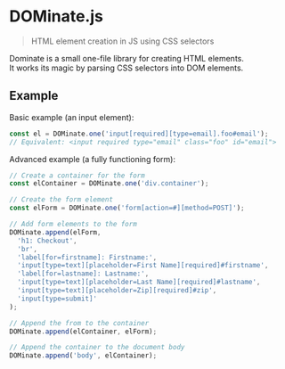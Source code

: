 # DOMinate.js
> HTML element creation in JS using CSS selectors

Dominate is a small one-file library for creating HTML elements.  
It works its magic by parsing CSS selectors into DOM elements.

## Example

Basic example (an input element):
```js
const el = DOMinate.one('input[required][type=email].foo#email');
// Equivalent: <input required type="email" class="foo" id="email">
```

Advanced example (a fully functioning form):
```js
// Create a container for the form
const elContainer = DOMinate.one('div.container');

// Create the form element
const elForm = DOMinate.one('form[action=#][method=POST]');

// Add form elements to the form
DOMinate.append(elForm,
  'h1: Checkout',
  'br',
  'label[for=firstname]: Firstname:',
  'input[type=text][placeholder=First Name][required]#firstname',
  'label[for=lastname]: Lastname:',
  'input[type=text][placeholder=Last Name][required]#lastname',
  'input[type=text][placeholder=Zip][required]#zip',
  'input[type=submit]'
);

// Append the from to the container
DOMinate.append(elContainer, elForm);

// Append the container to the document body
DOMinate.append('body', elContainer);
```
